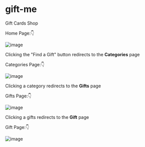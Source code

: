 # gift-me
Gift Cards Shop

Home Page:👇

![image](https://user-images.githubusercontent.com/39950157/148406245-e9c9a78b-5908-4eea-a942-f69266126448.png)

Clicking the "Find a Gift" button redirects to the **Categories** page 

Categories Page:👇

![image](https://user-images.githubusercontent.com/39950157/148412045-bd6b267f-d0e1-4889-adaa-391d8c291dd4.png)

Clicking a category redirects to the **Gifts** page 

Gifts Page:👇

![image](https://user-images.githubusercontent.com/39950157/148421588-ed7b9190-8d6b-40ed-9ca9-977cd79daa73.png)


Clicking a gifts redirects to the **Gift** page 

Gift Page:👇

![image](https://user-images.githubusercontent.com/39950157/148425661-dba7903f-91a2-4678-b16d-46435a882b82.png)
